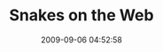 ---
date: 2009-09-06 04:52:58
link:
  source: delicious
  source_url: https://del.icio.us/roytang
  text: Snakes on the Web
  url: http://jacobian.org/writing/snakes-on-the-web/
slug: snakes-on-the-web
source: delicious
tags:
- cool
- web
- web-development
title: Snakes on the Web
---